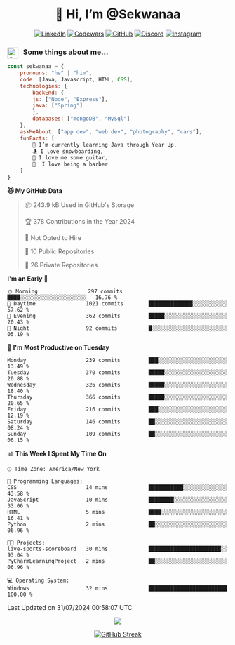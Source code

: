 <h1 align="center" style="font-size = 20px;">👋 Hi, I’m @Sekwanaa</h1>

<div align="center">
	
<a href="https://www.linkedin.com/in/chrisskchia/" target="blank">![LinkedIn](https://img.shields.io/badge/linkedin-%230077B5.svg?style=for-the-badge&logo=linkedin&logoColor=white)</a>
<a href="https://www.codewars.com/users/sekwanaa" target="blank">![Codewars](https://img.shields.io/badge/Codewars-B1361E?style=for-the-badge&logo=codewars&logoColor=grey)</a>
<a href="https://github.com/sekwanaa" target="blank">![GitHub](https://img.shields.io/badge/github-%23121011.svg?style=for-the-badge&logo=github&logoColor=white)</a>
<a href="https://discordapp.com/users/181891769414189056" target="blank">![Discord](https://img.shields.io/badge/Discord-%235865F2.svg?style=for-the-badge&logo=discord&logoColor=white)</a>
<a href="https://www.instagram.com/sekwanaa/" target="blank">![Instagram](https://img.shields.io/badge/Instagram-%23E4405F.svg?style=for-the-badge&logo=Instagram&logoColor=white)</a>

</div>

### <img align="left" alt="Coding" height="25" src="https://media.tenor.com/2aSuT7p_a_UAAAAi/peachcat-cat.gif"> &nbsp; Some things about me...

``` javascript
const sekwanaa = {
	pronouns: "he" | "him",
	code: [Java, Javascript, HTML, CSS],
	technologies: {
		backEnd: {
		js: ["Node", "Express"],
		java: ["Spring"]
		},
		databases: ["mongoDB", "MySql"]
	},
 	askMeAbout: ["app dev", "web dev", "photography", "cars"],
 	funFacts: [
		🌱 I’m currently learning Java through Year Up,
		🏂 I love snowboarding,
		🎸 I love me some guitar,
		💈  I love being a barber
	]
}
```
<!--Github Stats-->

<!--START_SECTION:waka-->
**🐱 My GitHub Data** 

> 📦 243.9 kB Used in GitHub's Storage 
 > 
> 🏆 378 Contributions in the Year 2024
 > 
> 🚫 Not Opted to Hire
 > 
> 📜 10 Public Repositories 
 > 
> 🔑 26 Private Repositories 
 > 
**I'm an Early 🐤** 

```text
🌞 Morning                297 commits         ████░░░░░░░░░░░░░░░░░░░░░   16.76 % 
🌆 Daytime                1021 commits        ██████████████░░░░░░░░░░░   57.62 % 
🌃 Evening                362 commits         █████░░░░░░░░░░░░░░░░░░░░   20.43 % 
🌙 Night                  92 commits          █░░░░░░░░░░░░░░░░░░░░░░░░   05.19 % 
```
📅 **I'm Most Productive on Tuesday** 

```text
Monday                   239 commits         ███░░░░░░░░░░░░░░░░░░░░░░   13.49 % 
Tuesday                  370 commits         █████░░░░░░░░░░░░░░░░░░░░   20.88 % 
Wednesday                326 commits         █████░░░░░░░░░░░░░░░░░░░░   18.40 % 
Thursday                 366 commits         █████░░░░░░░░░░░░░░░░░░░░   20.65 % 
Friday                   216 commits         ███░░░░░░░░░░░░░░░░░░░░░░   12.19 % 
Saturday                 146 commits         ██░░░░░░░░░░░░░░░░░░░░░░░   08.24 % 
Sunday                   109 commits         ██░░░░░░░░░░░░░░░░░░░░░░░   06.15 % 
```


📊 **This Week I Spent My Time On** 

```text
🕑︎ Time Zone: America/New_York

💬 Programming Languages: 
CSS                      14 mins             ███████████░░░░░░░░░░░░░░   43.58 % 
JavaScript               10 mins             ████████░░░░░░░░░░░░░░░░░   33.06 % 
HTML                     5 mins              ████░░░░░░░░░░░░░░░░░░░░░   16.41 % 
Python                   2 mins              ██░░░░░░░░░░░░░░░░░░░░░░░   06.96 % 

🐱‍💻 Projects: 
live-sports-scoreboard   30 mins             ███████████████████████░░   93.04 % 
PyCharmLearningProject   2 mins              ██░░░░░░░░░░░░░░░░░░░░░░░   06.96 % 

💻 Operating System: 
Windows                  32 mins             █████████████████████████   100.00 % 
```


 Last Updated on 31/07/2024 00:58:07 UTC
<!--END_SECTION:waka-->


<div align="center">
	
![](https://komarev.com/ghpvc/?username=sekwanaa&label=GITHUB-VISITORS&style=for-the-badge&abbreviated=true)

<div>

[![GitHub Streak](https://github-readme-streak-stats.herokuapp.com/?user=sekwanaa)](https://git.io/streak-stats)
 
</div>
 
</div>


<!---
# CERTIFICATES
### Google IT Automation with Python Specialization

>***Coursera --- Issued September 2022***
Online certificate issued by Coursera building skills using Git, Github, and Python

### Google IT Support Certificate
>***Coursera --- Issued November 2021***
Online certificate issued by Coursera building foundational skills including
troubleshooting and customer service, networking, operating systems, system
administration, and security.
--->

<!---
Jiggly-sensation/Jiggly-sensation is a ✨ special ✨ repository because its `README.md` (this file) appears on your GitHub profile.
You can click the Preview link to take a look at your changes.
--->


